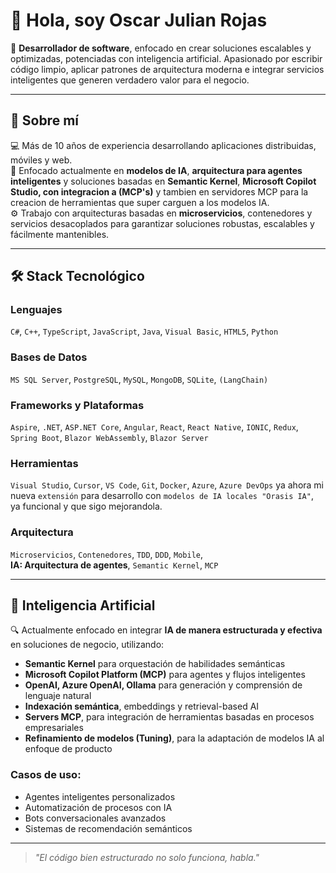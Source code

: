 # 👋 Hola, soy Oscar Julian Rojas

🎯 **Desarrollador de software**, enfocado en crear soluciones escalables y optimizadas, potenciadas con inteligencia artificial. Apasionado por escribir código limpio, aplicar patrones de arquitectura moderna e integrar servicios inteligentes que generen verdadero valor para el negocio.

---

## 🚀 Sobre mí

💻 Más de 10 años de experiencia desarrollando aplicaciones distribuidas, móviles y web.  
🧠 Enfocado actualmente en **modelos de IA**, **arquitectura para agentes inteligentes** y soluciones basadas en **Semantic Kernel**, **Microsoft Copilot Studio, con integracion a (MCP's)** y tambien en servidores MCP para la creacion de herramientas que super carguen a los modelos IA.  
⚙️ Trabajo con arquitecturas basadas en **microservicios**, contenedores y servicios desacoplados para garantizar soluciones robustas, escalables y fácilmente mantenibles.

---

## 🛠️ Stack Tecnológico

### Lenguajes
`C#`, `C++`, `TypeScript`, `JavaScript`, `Java`, `Visual Basic`, `HTML5`, `Python`

### Bases de Datos
`MS SQL Server`, `PostgreSQL`, `MySQL`, `MongoDB`, `SQLite`, `(LangChain)`

### Frameworks y Plataformas
`Aspire`, `.NET`, `ASP.NET Core`, `Angular`, `React`, `React Native`, `IONIC`, `Redux`, `Spring Boot`, `Blazor WebAssembly`, `Blazor Server`

### Herramientas
`Visual Studio`, `Cursor`, `VS Code`, `Git`, `Docker`, `Azure`, `Azure DevOps` ya ahora mi nueva `extensión` para desarrollo con `modelos de IA locales "Orasis IA"`, ya funcional y que sigo mejorandola.

### Arquitectura
`Microservicios`, `Contenedores`, `TDD`, `DDD`, `Mobile`,  
**IA: Arquitectura de agentes**, `Semantic Kernel`, `MCP`

---

## 🤖 Inteligencia Artificial

🔍 Actualmente enfocado en integrar **IA de manera estructurada y efectiva** en soluciones de negocio, utilizando:

- **Semantic Kernel** para orquestación de habilidades semánticas
- **Microsoft Copilot Platform (MCP)** para agentes y flujos inteligentes
- **OpenAI, Azure OpenAI, Ollama** para generación y comprensión de lenguaje natural
- **Indexación semántica**, embeddings y retrieval-based AI
- **Servers MCP**, para integración de herramientas basadas en procesos empresariales
- **Refinamiento de modelos (Tuning)**, para la adaptación de modelos IA al enfoque de producto

### Casos de uso:
- Agentes inteligentes personalizados
- Automatización de procesos con IA
- Bots conversacionales avanzados
- Sistemas de recomendación semánticos

---

> *"El código bien estructurado no solo funciona, habla."*

